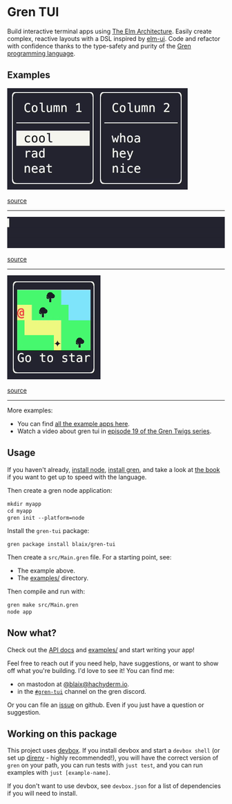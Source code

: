 # Gren TUI

Build interactive terminal apps using [The Elm Architecture](https://gren-lang.org/book/applications/tea/).
Easily create complex, reactive layouts with a DSL inspired by [elm-ui](https://package.elm-lang.org/packages/mdgriffith/elm-ui/latest/).
Code and refactor with confidence thanks to the type-safety and purity of the [Gren programming language](https://gren-lang.org/).

## Examples

![menu example](https://github.com/blaix/gren-tui/raw/main/media/menu-example.gif)

[source](https://github.com/blaix/gren-tui/blob/main/examples/v3/menu/src/Main.gren)

---

![progress bar example](https://github.com/blaix/gren-tui/raw/main/media/progress-bar-example.gif)

[source](https://github.com/blaix/gren-tui/blob/main/examples/v3/progress-bar/src/Main.gren)

---

![game example](https://github.com/blaix/gren-tui/raw/main/media/game-example.gif)

[source](https://github.com/blaix/gren-tui/blob/main/examples/v3/game/src/Main.gren)

---

More examples:

- You can find [all the example apps here](https://github.com/blaix/gren-tui/blob/main/examples/v3).
- Watch a video about gren tui in [episode 19 of the Gren Twigs series](https://www.youtube.com/watch?v=zBrjKJiy6rI&list=PLflA5Q354D42Zxi6KiLmNVNzQHINQ51U-&index=19).

## Usage

If you haven't already, [install node](https://nodejs.org/en), [install gren](https://gren-lang.org/install),
and take a look at [the book](https://gren-lang.org/book/) if you want to get up to speed with the language.

Then create a gren node application:

```
mkdir myapp
cd myapp
gren init --platform=node
```

Install the `gren-tui` package:

```
gren package install blaix/gren-tui
```

Then create a `src/Main.gren` file. For a starting point, see:

* The example above.
* The [examples/](https://github.com/blaix/gren-tui/tree/main/examples) directory.

Then compile and run with:

```
gren make src/Main.gren
node app
```

## Now what?

Check out the [API docs](https://packages.gren-lang.org/package/blaix/gren-tui)
and [examples/](https://github.com/blaix/gren-tui/tree/main/examples)
and start writing your app!

Feel free to reach out if you need help, have suggestions, or want to show off what you're building.
I'd love to see it! You can find me:

* on mastodon at [@blaix@hachyderm.io](https://hachyderm.io/@blaix).
* in the [`#gren-tui`](https://discord.gg/etMAVy2YKf) channel on the gren discord.

Or you can file an [issue](https://github.com/blaix/gren-tui/issues) on github. Even if you just have a question or suggestion.

## Working on this package

This project uses [devbox](https://www.jetify.com/devbox).
If you install devbox and start a `devbox shell`
(or set up [direnv](https://www.jetify.com/docs/devbox/ide_configuration/direnv/) - highly recommended!),
you will have the correct version of `gren` on your path,
you can run tests with `just test`,
and you can run examples with `just [example-name]`.

If you don't want to use devbox,
see `devbox.json` for a list of dependencies if you will need to install.
